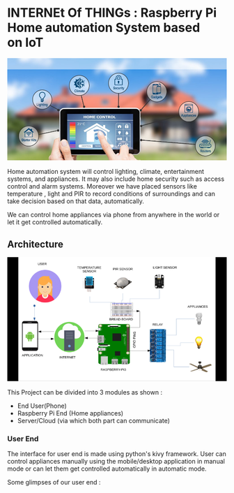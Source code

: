 # INTERNEt Of THINGs : Raspberry Pi Home automation System based on IoT

<img src = "images/GetBannerImage.ashx.jpeg">

Home automation system will control lighting, climate, entertainment systems, and appliances. It may also include home security such as access control and alarm systems. Moreover we have placed sensors like temperature , light and PIR to record conditions of surroundings and can take decision based on that data, automatically. 

We can control home appliances via phone from anywhere in the world or let it get controlled automatically. 

## Architecture

<img src = "images/1*lw5ULtUQBmP_CY8aJbKBxg.png">

This Project can be divided into 3 modules as shown :

* End User(Phone)
* Raspberry Pi End (Home appliances)
* Server/Cloud (via which both part can communicate)

### User End

The interface for user end is made using python's kivy framework. User can control appliances manually using the mobile/desktop application in manual mode or can let them get controlled automatically in automatic mode.

Some glimpses of our user end :

<img src = "">


